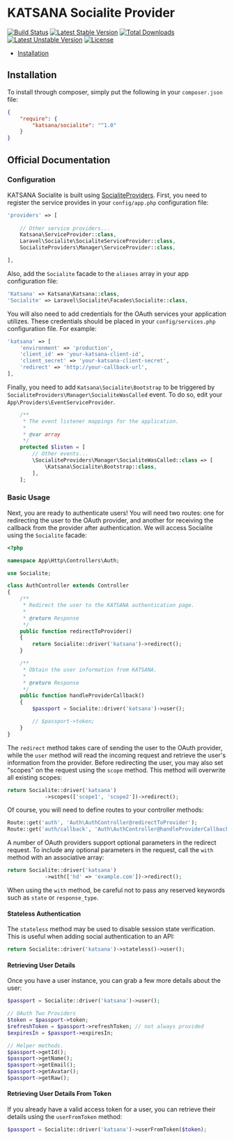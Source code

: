 KATSANA Socialite Provider
==============

[![Build Status](https://travis-ci.org/katsana/katsana-socialite.svg?branch=1.0)](https://travis-ci.org/katsana/katsana-socialite)
[![Latest Stable Version](https://poser.pugx.org/katsana/socialite/v/stable)](https://packagist.org/packages/katsana/socialite)
[![Total Downloads](https://poser.pugx.org/katsana/socialite/downloads)](https://packagist.org/packages/katsana/socialite)
[![Latest Unstable Version](https://poser.pugx.org/katsana/socialite/v/unstable)](https://packagist.org/packages/katsana/socialite)
[![License](https://poser.pugx.org/katsana/socialite/license)](https://packagist.org/packages/katsana/socialite)


* [Installation](#installation)


## Installation

To install through composer, simply put the following in your `composer.json` file:

```json
{
    "require": {
        "katsana/socialite": "^1.0"
    }
}
```

## Official Documentation

### Configuration

KATSANA Socialite is built using [SocialiteProviders](http://socialiteproviders.github.io/). First, you need to register the service provides in your `config/app.php` configuration file:

```php
'providers' => [
    
    // Other service providers...
    Katsana\ServiceProvider::class,
    Laravel\Socialite\SocialiteServiceProvider::class,
    SocialiteProviders\Manager\ServiceProvider::class,

],
```

Also, add the `Socialite` facade to the `aliases` array in your app configuration file:

```php
'Katsana' => Katsana\Katsana::class,
'Socialite' => Laravel\Socialite\Facades\Socialite::class,
```

You will also need to add credentials for the OAuth services your application utilizes. These credentials should be placed in your `config/services.php` configuration file. For example:

```php
'katsana' => [
    'environment' => 'production',
    'client_id' => 'your-katsana-client-id',
    'client_secret' => 'your-katsana-client-secret',
    'redirect' => 'http://your-callback-url',
],
```

Finally, you need to add `Katsana\Socialite\Bootstrap` to be triggered by `SocialiteProviders\Manager\SocialiteWasCalled` event. To do so, edit your `App\Providers\EventServiceProvider`.

```php
    /**
     * The event listener mappings for the application.
     *
     * @var array
     */
    protected $listen = [
        // Other events...
        \SocialiteProviders\Manager\SocialiteWasCalled::class => [
            \Katsana\Socialite\Bootstrap::class,
        ],
    ];
```

### Basic Usage

Next, you are ready to authenticate users! You will need two routes: one for redirecting the user to the OAuth provider, and another for receiving the callback from the provider after authentication. We will access Socialite using the `Socialite` facade:

```php
<?php

namespace App\Http\Controllers\Auth;

use Socialite;

class AuthController extends Controller
{
    /**
     * Redirect the user to the KATSANA authentication page.
     *
     * @return Response
     */
    public function redirectToProvider()
    {
        return Socialite::driver('katsana')->redirect();
    }

    /**
     * Obtain the user information from KATSANA.
     *
     * @return Response
     */
    public function handleProviderCallback()
    {
        $passport = Socialite::driver('katsana')->user();

        // $passport->token;
    }
}
```

The `redirect` method takes care of sending the user to the OAuth provider, while the `user` method will read the incoming request and retrieve the user's information from the provider. Before redirecting the user, you may also set "scopes" on the request using the `scope` method. This method will overwrite all existing scopes:

```php
return Socialite::driver('katsana')
            ->scopes(['scope1', 'scope2'])->redirect();
```

Of course, you will need to define routes to your controller methods:

```php
Route::get('auth', 'Auth\AuthController@redirectToProvider');
Route::get('auth/callback', 'Auth\AuthController@handleProviderCallback');
```

A number of OAuth providers support optional parameters in the redirect request. To include any optional parameters in the request, call the `with` method with an associative array:

```php
return Socialite::driver('katsana')
            ->with(['hd' => 'example.com'])->redirect();
```

When using the `with` method, be careful not to pass any reserved keywords such as `state` or `response_type`.

#### Stateless Authentication

The `stateless` method may be used to disable session state verification. This is useful when adding social authentication to an API:

```php
return Socialite::driver('katsana')->stateless()->user();
```


#### Retrieving User Details

Once you have a user instance, you can grab a few more details about the user:

```php
$passport = Socialite::driver('katsana')->user();

// OAuth Two Providers
$token = $passport->token;
$refreshToken = $passport->refreshToken; // not always provided
$expiresIn = $passport->expiresIn;

// Helper methods.
$passport->getId();
$passport->getName();
$passport->getEmail();
$passport->getAvatar();
$passport->getRaw();
```

#### Retrieving User Details From Token

If you already have a valid access token for a user, you can retrieve their details using the `userFromToken` method:

```php
$passport = Socialite::driver('katsana')->userFromToken($token);
```
